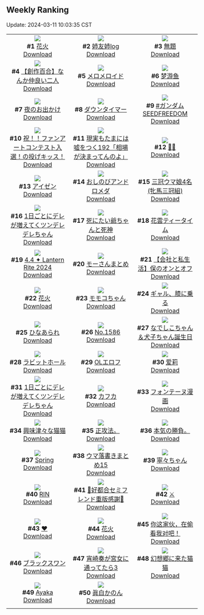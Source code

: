 ## Weekly Ranking
Update: 2024-03-11 10:03:35 CST

|      |      |      |
| :----: | :----: | :----: |
| ![](https://i.pixiv.re/c/240x480/img-master/img/2024/03/04/00/00/14/116602028_p0_master1200.jpg)<br>**#1** [花火](https://www.pixiv.net/artworks/116602028)<br>[Download](https://i.pixiv.re/img-original/img/2024/03/04/00/00/14/116602028_p0.png) | ![](https://i.pixiv.re/c/240x480/img-master/img/2024/03/04/18/14/51/116619396_p0_master1200.jpg)<br>**#2** [姉友姉log](https://www.pixiv.net/artworks/116619396)<br>[Download](https://i.pixiv.re/img-original/img/2024/03/04/18/14/51/116619396_p0.jpg) | ![](https://i.pixiv.re/c/240x480/img-master/img/2024/03/03/16/33/06/116586172_p0_master1200.jpg)<br>**#3** [無題](https://www.pixiv.net/artworks/116586172)<br>[Download](https://i.pixiv.re/img-original/img/2024/03/03/16/33/06/116586172_p0.jpg) |
| ![](https://i.pixiv.re/c/240x480/img-master/img/2024/03/04/19/00/14/116620468_p0_master1200.jpg)<br>**#4** [【創作百合】なんか仲良い二人](https://www.pixiv.net/artworks/116620468)<br>[Download](https://i.pixiv.re/img-original/img/2024/03/04/19/00/14/116620468_p0.jpg) | ![](https://i.pixiv.re/c/240x480/img-master/img/2024/03/03/19/03/20/116590632_p0_master1200.jpg)<br>**#5** [メロメロイド](https://www.pixiv.net/artworks/116590632)<br>[Download](https://i.pixiv.re/img-original/img/2024/03/03/19/03/20/116590632_p0.png) | ![](https://i.pixiv.re/c/240x480/img-master/img/2024/03/05/00/32/27/116631274_p0_master1200.jpg)<br>**#6** [梦游鱼](https://www.pixiv.net/artworks/116631274)<br>[Download](https://i.pixiv.re/img-original/img/2024/03/05/00/32/27/116631274_p0.jpg) |
| ![](https://i.pixiv.re/c/240x480/img-master/img/2024/03/03/00/00/17/116566545_p0_master1200.jpg)<br>**#7** [夜のお出かけ](https://www.pixiv.net/artworks/116566545)<br>[Download](https://i.pixiv.re/img-original/img/2024/03/03/00/00/17/116566545_p0.jpg) | ![](https://i.pixiv.re/c/240x480/img-master/img/2024/03/03/11/05/57/116578272_p0_master1200.jpg)<br>**#8** [ダウンタイマー](https://www.pixiv.net/artworks/116578272)<br>[Download](https://i.pixiv.re/img-original/img/2024/03/03/11/05/57/116578272_p0.png) | ![](https://i.pixiv.re/c/240x480/img-master/img/2024/03/04/20/22/18/116622662_p0_master1200.jpg)<br>**#9** [#ガンダムSEEDFREEDOM](https://www.pixiv.net/artworks/116622662)<br>[Download](https://i.pixiv.re/img-original/img/2024/03/04/20/22/18/116622662_p0.jpg) |
| ![](https://i.pixiv.re/c/240x480/img-master/img/2024/03/03/22/00/27/116597237_p0_master1200.jpg)<br>**#10** [祝！！ファンアートコンテスト入選！の投げキッス！](https://www.pixiv.net/artworks/116597237)<br>[Download](https://i.pixiv.re/img-original/img/2024/03/03/22/00/27/116597237_p0.jpg) | ![](https://i.pixiv.re/c/240x480/img-master/img/2024/03/03/18/00/21/116588623_p0_master1200.jpg)<br>**#11** [現実もたまには嘘をつく192「相場が決まってんのよ」](https://www.pixiv.net/artworks/116588623)<br>[Download](https://i.pixiv.re/img-original/img/2024/03/03/18/00/21/116588623_p0.jpg) | ![](https://i.pixiv.re/c/240x480/img-master/img/2024/03/03/00/00/31/116566619_p0_master1200.jpg)<br>**#12** [🌸🐰](https://www.pixiv.net/artworks/116566619)<br>[Download](https://i.pixiv.re/img-original/img/2024/03/03/00/00/31/116566619_p0.jpg) |
| ![](https://i.pixiv.re/c/240x480/img-master/img/2024/03/05/00/00/17/116629855_p0_master1200.jpg)<br>**#13** [アイゼン](https://www.pixiv.net/artworks/116629855)<br>[Download](https://i.pixiv.re/img-original/img/2024/03/05/00/00/17/116629855_p0.jpg) | ![](https://i.pixiv.re/c/240x480/img-master/img/2024/03/05/00/00/14/116629839_p0_master1200.jpg)<br>**#14** [おしのびアンドロメダ](https://www.pixiv.net/artworks/116629839)<br>[Download](https://i.pixiv.re/img-original/img/2024/03/05/00/00/14/116629839_p0.png) | ![](https://i.pixiv.re/c/240x480/img-master/img/2024/03/04/20/01/35/116622089_p0_master1200.jpg)<br>**#15** [三冠ウマ娘4名(牝馬三冠組)](https://www.pixiv.net/artworks/116622089)<br>[Download](https://i.pixiv.re/img-original/img/2024/03/04/20/01/35/116622089_p0.jpg) |
| ![](https://i.pixiv.re/c/240x480/img-master/img/2024/03/03/00/01/02/116566753_p0_master1200.jpg)<br>**#16** [1日ごとにデレが増えてくツンデレデレちゃん](https://www.pixiv.net/artworks/116566753)<br>[Download](https://i.pixiv.re/img-original/img/2024/03/03/00/01/02/116566753_p0.png) | ![](https://i.pixiv.re/c/240x480/img-master/img/2024/03/04/00/00/28/116602120_p0_master1200.jpg)<br>**#17** [死にたい爺ちゃんと死神](https://www.pixiv.net/artworks/116602120)<br>[Download](https://i.pixiv.re/img-original/img/2024/03/04/00/00/28/116602120_p0.png) | ![](https://i.pixiv.re/c/240x480/img-master/img/2024/03/03/12/31/41/116580113_p0_master1200.jpg)<br>**#18** [花雲ティータイム](https://www.pixiv.net/artworks/116580113)<br>[Download](https://i.pixiv.re/img-original/img/2024/03/03/12/31/41/116580113_p0.jpg) |
| ![](https://i.pixiv.re/c/240x480/img-master/img/2024/03/04/19/15/37/116620880_p0_master1200.jpg)<br>**#19** [4.4 ✦ Lantern Rite 2024](https://www.pixiv.net/artworks/116620880)<br>[Download](https://i.pixiv.re/img-original/img/2024/03/04/19/15/37/116620880_p0.jpg) | ![](https://i.pixiv.re/c/240x480/img-master/img/2024/03/04/22/10/14/116626194_p0_master1200.jpg)<br>**#20** [モーさんまとめ](https://www.pixiv.net/artworks/116626194)<br>[Download](https://i.pixiv.re/img-original/img/2024/03/04/22/10/14/116626194_p0.jpg) | ![](https://i.pixiv.re/c/240x480/img-master/img/2024/03/05/12/00/19/116640573_p0_master1200.jpg)<br>**#21** [【会社と私生活】保のオンとオフ](https://www.pixiv.net/artworks/116640573)<br>[Download](https://i.pixiv.re/img-original/img/2024/03/05/12/00/19/116640573_p0.jpg) |
| ![](https://i.pixiv.re/c/240x480/img-master/img/2024/03/04/18/18/04/116619468_p0_master1200.jpg)<br>**#22** [花火](https://www.pixiv.net/artworks/116619468)<br>[Download](https://i.pixiv.re/img-original/img/2024/03/04/18/18/04/116619468_p0.png) | ![](https://i.pixiv.re/c/240x480/img-master/img/2024/03/03/00/00/55/116566728_p0_master1200.jpg)<br>**#23** [モモコちゃん](https://www.pixiv.net/artworks/116566728)<br>[Download](https://i.pixiv.re/img-original/img/2024/03/03/00/00/55/116566728_p0.jpg) | ![](https://i.pixiv.re/c/240x480/img-master/img/2024/03/04/00/00/19/116602060_p0_master1200.jpg)<br>**#24** [ギャル、膝に乗る](https://www.pixiv.net/artworks/116602060)<br>[Download](https://i.pixiv.re/img-original/img/2024/03/04/00/00/19/116602060_p0.jpg) |
| ![](https://i.pixiv.re/c/240x480/img-master/img/2024/03/03/20/30/02/116593587_p0_master1200.jpg)<br>**#25** [ひなあられ](https://www.pixiv.net/artworks/116593587)<br>[Download](https://i.pixiv.re/img-original/img/2024/03/03/20/30/02/116593587_p0.png) | ![](https://i.pixiv.re/c/240x480/img-master/img/2024/03/05/00/00/14/116629836_p0_master1200.jpg)<br>**#26** [No.1586](https://www.pixiv.net/artworks/116629836)<br>[Download](https://i.pixiv.re/img-original/img/2024/03/05/00/00/14/116629836_p0.png) | ![](https://i.pixiv.re/c/240x480/img-master/img/2024/03/04/00/02/21/116602388_p0_master1200.jpg)<br>**#27** [なでしこちゃん＆犬子ちゃん誕生日](https://www.pixiv.net/artworks/116602388)<br>[Download](https://i.pixiv.re/img-original/img/2024/03/04/00/02/21/116602388_p0.png) |
| ![](https://i.pixiv.re/c/240x480/img-master/img/2024/03/04/18/32/17/116619813_p0_master1200.jpg)<br>**#28** [ラビットホール](https://www.pixiv.net/artworks/116619813)<br>[Download](https://i.pixiv.re/img-original/img/2024/03/04/18/32/17/116619813_p0.png) | ![](https://i.pixiv.re/c/240x480/img-master/img/2024/03/04/03/58/49/116607226_p0_master1200.jpg)<br>**#29** [OLエロフ](https://www.pixiv.net/artworks/116607226)<br>[Download](https://i.pixiv.re/img-original/img/2024/03/04/03/58/49/116607226_p0.png) | ![](https://i.pixiv.re/c/240x480/img-master/img/2024/03/04/23/20/20/116628465_p0_master1200.jpg)<br>**#30** [爱莉](https://www.pixiv.net/artworks/116628465)<br>[Download](https://i.pixiv.re/img-original/img/2024/03/04/23/20/20/116628465_p0.jpg) |
| ![](https://i.pixiv.re/c/240x480/img-master/img/2024/03/05/00/01/11/116630027_p0_master1200.jpg)<br>**#31** [1日ごとにデレが増えてくツンデレデレちゃん](https://www.pixiv.net/artworks/116630027)<br>[Download](https://i.pixiv.re/img-original/img/2024/03/05/00/01/11/116630027_p0.png) | ![](https://i.pixiv.re/c/240x480/img-master/img/2024/03/04/00/00/29/116602128_p0_master1200.jpg)<br>**#32** [カフカ](https://www.pixiv.net/artworks/116602128)<br>[Download](https://i.pixiv.re/img-original/img/2024/03/04/00/00/29/116602128_p0.jpg) | ![](https://i.pixiv.re/c/240x480/img-master/img/2024/03/05/00/13/47/116630596_p0_master1200.jpg)<br>**#33** [フォンテーヌ漫画](https://www.pixiv.net/artworks/116630596)<br>[Download](https://i.pixiv.re/img-original/img/2024/03/05/00/13/47/116630596_p0.jpg) |
| ![](https://i.pixiv.re/c/240x480/img-master/img/2024/03/04/21/02/32/116624006_p0_master1200.jpg)<br>**#34** [興味津々な猫猫](https://www.pixiv.net/artworks/116624006)<br>[Download](https://i.pixiv.re/img-original/img/2024/03/04/21/02/32/116624006_p0.jpg) | ![](https://i.pixiv.re/c/240x480/img-master/img/2024/03/04/16/28/36/116616314_p0_master1200.jpg)<br>**#35** [正攻法。](https://www.pixiv.net/artworks/116616314)<br>[Download](https://i.pixiv.re/img-original/img/2024/03/04/16/28/36/116616314_p0.jpg) | ![](https://i.pixiv.re/c/240x480/img-master/img/2024/03/04/00/17/27/116602832_p0_master1200.jpg)<br>**#36** [本気の勝負。](https://www.pixiv.net/artworks/116602832)<br>[Download](https://i.pixiv.re/img-original/img/2024/03/04/00/17/27/116602832_p0.jpg) |
| ![](https://i.pixiv.re/c/240x480/img-master/img/2024/03/03/07/01/37/116570030_p0_master1200.jpg)<br>**#37** [Spring](https://www.pixiv.net/artworks/116570030)<br>[Download](https://i.pixiv.re/img-original/img/2024/03/03/07/01/37/116570030_p0.png) | ![](https://i.pixiv.re/c/240x480/img-master/img/2024/03/04/23/34/31/116628910_p0_master1200.jpg)<br>**#38** [ウマ落書きまとめ15](https://www.pixiv.net/artworks/116628910)<br>[Download](https://i.pixiv.re/img-original/img/2024/03/04/23/34/31/116628910_p0.jpg) | ![](https://i.pixiv.re/c/240x480/img-master/img/2024/03/04/00/30/23/116602094_p0_master1200.jpg)<br>**#39** [寧々ちゃん](https://www.pixiv.net/artworks/116602094)<br>[Download](https://i.pixiv.re/img-original/img/2024/03/04/00/30/23/116602094_p0.jpg) |
| ![](https://i.pixiv.re/c/240x480/img-master/img/2024/03/04/00/01/38/116602327_p0_master1200.jpg)<br>**#40** [RIN](https://www.pixiv.net/artworks/116602327)<br>[Download](https://i.pixiv.re/img-original/img/2024/03/04/00/01/38/116602327_p0.png) | ![](https://i.pixiv.re/c/240x480/img-master/img/2024/03/03/00/13/59/116567435_p0_master1200.jpg)<br>**#41** [💜好都合セミフレンド重版感謝💜](https://www.pixiv.net/artworks/116567435)<br>[Download](https://i.pixiv.re/img-original/img/2024/03/03/00/13/59/116567435_p0.jpg) | ![](https://i.pixiv.re/c/240x480/img-master/img/2024/03/04/15/25/30/116616178_p0_master1200.jpg)<br>**#42** [⚔️](https://www.pixiv.net/artworks/116616178)<br>[Download](https://i.pixiv.re/img-original/img/2024/03/04/15/25/30/116616178_p0.png) |
| ![](https://i.pixiv.re/c/240x480/img-master/img/2024/03/04/00/00/42/116602182_p0_master1200.jpg)<br>**#43** [❤](https://www.pixiv.net/artworks/116602182)<br>[Download](https://i.pixiv.re/img-original/img/2024/03/04/00/00/42/116602182_p0.jpg) | ![](https://i.pixiv.re/c/240x480/img-master/img/2024/03/03/00/00/30/116566613_p0_master1200.jpg)<br>**#44** [花火](https://www.pixiv.net/artworks/116566613)<br>[Download](https://i.pixiv.re/img-original/img/2024/03/03/00/00/30/116566613_p0.jpg) | ![](https://i.pixiv.re/c/240x480/img-master/img/2024/03/04/00/05/43/116602575_p0_master1200.jpg)<br>**#45** [你这家伙，在偷看我对吧！](https://www.pixiv.net/artworks/116602575)<br>[Download](https://i.pixiv.re/img-original/img/2024/03/04/00/05/43/116602575_p0.jpg) |
| ![](https://i.pixiv.re/c/240x480/img-master/img/2024/03/04/00/00/11/116602017_p0_master1200.jpg)<br>**#46** [ブラックスワン](https://www.pixiv.net/artworks/116602017)<br>[Download](https://i.pixiv.re/img-original/img/2024/03/04/00/00/11/116602017_p0.png) | ![](https://i.pixiv.re/c/240x480/img-master/img/2024/03/04/21/11/02/116624236_p0_master1200.jpg)<br>**#47** [宵崎奏が宮女に通ってたら3](https://www.pixiv.net/artworks/116624236)<br>[Download](https://i.pixiv.re/img-original/img/2024/03/04/21/11/02/116624236_p0.jpg) | ![](https://i.pixiv.re/c/240x480/img-master/img/2024/03/03/21/18/39/116595530_p0_master1200.jpg)<br>**#48** [幻想郷に来た猫猫](https://www.pixiv.net/artworks/116595530)<br>[Download](https://i.pixiv.re/img-original/img/2024/03/03/21/18/39/116595530_p0.jpg) |
| ![](https://i.pixiv.re/c/240x480/img-master/img/2024/03/04/00/00/37/116602158_p0_master1200.jpg)<br>**#49** [Ayaka](https://www.pixiv.net/artworks/116602158)<br>[Download](https://i.pixiv.re/img-original/img/2024/03/04/00/00/37/116602158_p0.jpg) | ![](https://i.pixiv.re/c/240x480/img-master/img/2024/03/04/22/56/58/116627697_p0_master1200.jpg)<br>**#50** [眞白かのん](https://www.pixiv.net/artworks/116627697)<br>[Download](https://i.pixiv.re/img-original/img/2024/03/04/22/56/58/116627697_p0.jpg) |
|      |
